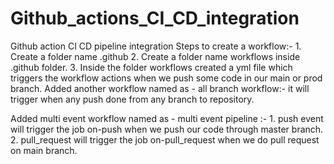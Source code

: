 # Github_actions_CI_CD_integration
Github action CI CD pipeline integration
Steps to create a workflow:-
    1. Create a folder name .github
    2. Create a folder name workflows inside .github folder.
    3. Inside the folder workflows created a yml file which triggers the workflow actions when we push some code in our main or prod branch.
Added another workflow named as - all branch workflow:- it will trigger when any push done from any branch to repository.

Added multi event workflow named as - multi event pipeline :- 
        1. push event will trigger the job on-push when we push our code through master branch.
        2. pull_request will trigger the job on-pull_request when we do pull request on main branch.
